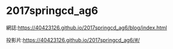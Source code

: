 # 2017springcd_ag6
網誌:https://40423126.github.io/2017springcd_ag6/blog/index.html

投影片:https://40423126.github.io/2017springcd_ag6/#/
